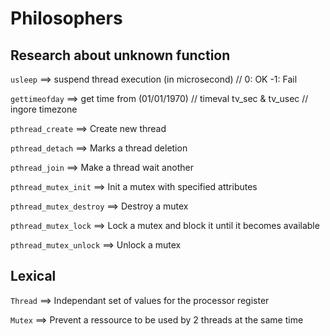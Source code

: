 # Philosophers

## Research about unknown function

`usleep` ==> suspend thread execution (in microsecond) // 0: OK -1: Fail

`gettimeofday` ==> get time from (01/01/1970) // timeval tv_sec & tv_usec // ingore timezone

`pthread_create` ==> Create new thread

`pthread_detach` ==> Marks a thread deletion

`pthread_join` ==> Make a thread wait another

`pthread_mutex_init` ==> Init a mutex with specified attributes

`pthread_mutex_destroy` ==> Destroy a mutex

`pthread_mutex_lock` ==> Lock a mutex and block it until it becomes available

`pthread_mutex_unlock` ==> Unlock a mutex


## Lexical 

`Thread` ==> Independant set of values for the processor register

`Mutex` ==> Prevent a ressource to be used by 2 threads at the same time